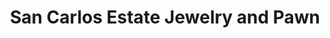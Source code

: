 ---
title: "San Carlos Estate Jewelry and Pawn"
url: /fort-myers/san-carlos-estate-jewelry-and-pawn/
shop: pawnbroker
---